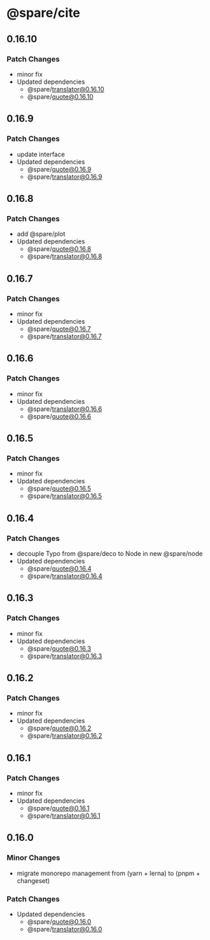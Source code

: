 # @spare/cite

## 0.16.10

### Patch Changes

- minor fix
- Updated dependencies
  - @spare/translator@0.16.10
  - @spare/quote@0.16.10

## 0.16.9

### Patch Changes

- update interface
- Updated dependencies
  - @spare/quote@0.16.9
  - @spare/translator@0.16.9

## 0.16.8

### Patch Changes

- add @spare/plot
- Updated dependencies
  - @spare/quote@0.16.8
  - @spare/translator@0.16.8

## 0.16.7

### Patch Changes

- minor fix
- Updated dependencies
  - @spare/quote@0.16.7
  - @spare/translator@0.16.7

## 0.16.6

### Patch Changes

- minor fix
- Updated dependencies
  - @spare/translator@0.16.6
  - @spare/quote@0.16.6

## 0.16.5

### Patch Changes

- minor fix
- Updated dependencies
  - @spare/quote@0.16.5
  - @spare/translator@0.16.5

## 0.16.4

### Patch Changes

- decouple Typo from @spare/deco to Node in new @spare/node
- Updated dependencies
  - @spare/quote@0.16.4
  - @spare/translator@0.16.4

## 0.16.3

### Patch Changes

- minor fix
- Updated dependencies
  - @spare/quote@0.16.3
  - @spare/translator@0.16.3

## 0.16.2

### Patch Changes

- minor fix
- Updated dependencies
  - @spare/quote@0.16.2
  - @spare/translator@0.16.2

## 0.16.1

### Patch Changes

- minor fix
- Updated dependencies
  - @spare/quote@0.16.1
  - @spare/translator@0.16.1

## 0.16.0

### Minor Changes

- migrate monorepo management from (yarn + lerna) to (pnpm + changeset)

### Patch Changes

- Updated dependencies
  - @spare/quote@0.16.0
  - @spare/translator@0.16.0
